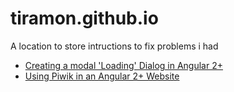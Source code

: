# tiramon.github.io
A location to store intructions to fix problems i had

- [Creating a modal 'Loading' Dialog in Angular 2+](posts/ModalDialogWhileNavigating.md)
- [Using Piwik in an Angular 2+ Website](posts/PiwikAngular.md)
